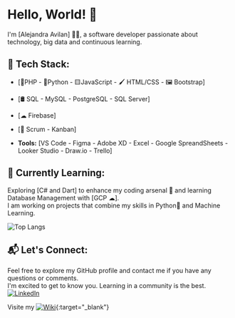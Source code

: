 # Hello, World! 👋

I'm [Alejandra Avilan] 👩‍💻, a software developer passionate about technology, big data and continuous learning.

## 🔧 Tech Stack:

- [🐘PHP - 🐍Python - 🟨JavaScript - 🖌 HTML/CSS - 🖼 Bootstrap]
- [🛢️ SQL - MySQL - PostgreSQL - SQL Server]
- [☁ Firebase]
- [📅 Scrum - Kanban]
   
- **Tools:** [VS Code - Figma - Adobe XD - Excel - Google SpreandSheets - Looker Studio - Draw.io - Trello]

## 🌱 Currently Learning:

Exploring [C# and Dart] to enhance my coding arsenal 🚀 and learning Database Management with [GCP ☁].  
I am working on projects that combine my skills in Python🐍 and Machine Learning.

![Top Langs](https://github-readme-stats.vercel.app/api/top-langs/?username=avilanac&layout=compact) 

## 📬 Let's Connect:
Feel free to explore my GitHub profile and contact me if you have any questions or comments.  
I'm excited to get to know you. Learning in a community is the best.
[![LinkedIn](https://img.shields.io/badge/-LinkedIn-blue?style=flat-square&logo=linkedin)](https://www.linkedin.com/in/alejandraavilancasta%C3%B1o/)

Visite my [![Wiki](https://img.shields.io/badge/-Wiki-brightgreen?style=flat-square&logo=wikipedia)](https://github.com/avilanac/DataJourney/wiki){:target="_blank"}

